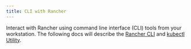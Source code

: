 ```yaml
---
title: CLI with Rancher
---
```


<head>
  <link rel="canonical" href="https://ranchermanager.docs.rancher.com/reference-guides/cli-with-rancher"/>
</head>

Interact with Rancher using command line interface (CLI) tools from your workstation. The following docs will describe the [Rancher CLI](rancher-cli.md) and [kubectl Utility](kubectl-utility.md).